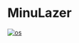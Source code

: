 # MinuLazer

[![os](https://img.shields.io/badge/os-windows-blue)](https://github.com/seungyup26/minulazer)